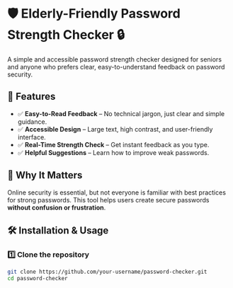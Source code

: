 # 🛡️ Elderly-Friendly Password Strength Checker 🔒  

A simple and accessible password strength checker designed for seniors and anyone who prefers clear, easy-to-understand feedback on password security.  

## 🌟 Features  
- ✅ **Easy-to-Read Feedback** – No technical jargon, just clear and simple guidance.  
- ✅ **Accessible Design** – Large text, high contrast, and user-friendly interface.  
- ✅ **Real-Time Strength Check** – Get instant feedback as you type.  
- ✅ **Helpful Suggestions** – Learn how to improve weak passwords.  

## 🎯 Why It Matters  
Online security is essential, but not everyone is familiar with best practices for strong passwords. This tool helps users create secure passwords **without confusion or frustration**.  

## 🛠️ Installation & Usage  

### 1️⃣ Clone the repository  
```bash
git clone https://github.com/your-username/password-checker.git
cd password-checker

